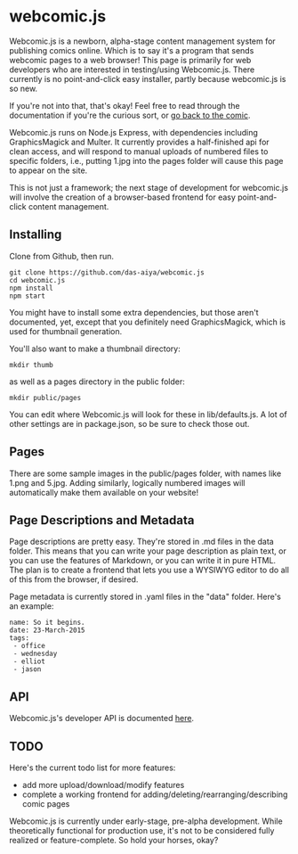 # webcomic.js
Webcomic.js is a newborn, alpha-stage content management system for publishing comics online.  Which is to say it's a program that sends webcomic pages to a web browser!  This page is primarily for web developers who are interested in testing/using Webcomic.js.  There currently is no point-and-click easy installer, partly because webcomic.js is so new.

If you're not into that, that's okay!  Feel free to read through the documentation if you're the curious sort, or [go back to the comic](http://nebula-ice.erki.net/).

Webcomic.js runs on Node.js Express, with dependencies including GraphicsMagick and Multer.  It currently provides a half-finished api for clean access, and will respond to manual uploads of numbered files to specific folders, i.e., putting 1.jpg into the pages folder will cause this page to appear on the site.

This is not just a framework; the next stage of development for webcomic.js will involve the creation of a browser-based frontend for easy point-and-click content management.

## Installing
Clone from Github, then run.

	git clone https://github.com/das-aiya/webcomic.js
	cd webcomic.js
	npm install
	npm start

You might have to install some extra dependencies, but those aren't documented, yet, except that you definitely need GraphicsMagick, which is used for thumbnail generation.

You'll also want to make a thumbnail directory:
	
	mkdir thumb

as well as a pages directory in the public folder:
	
	mkdir public/pages

You can edit where Webcomic.js will look for these in lib/defaults.js.  A lot of other settings are in package.json, so be sure to check those out.

## Pages
There are some sample images in the public/pages folder, with names like 1.png and 5.jpg.  Adding similarly, logically numbered images will automatically make them available on your website!

## Page Descriptions and Metadata
Page descriptions are pretty easy.  They're stored in .md files in the data folder.  This means that you can write your page description as plain text, or you can use the features of Markdown, or you can write it in pure HTML.  The plan is to create a frontend that lets you use a WYSIWYG editor to do all of this from the browser, if desired.

Page metadata is currently stored in .yaml files in the "data" folder.  Here's an example:

	name: So it begins.
	date: 23-March-2015
	tags: 
	 - office
	 - wednesday
	 - elliot
	 - jason

## API
Webcomic.js's developer API is documented [here](./docs/API.md).

## TODO
Here's the current todo list for more features:

- add more upload/download/modify features
- complete a working frontend for adding/deleting/rearranging/describing comic pages

Webcomic.js is currently under early-stage, pre-alpha development.  While theoretically functional for production use, it's not to be considered fully realized or feature-complete.  So hold your horses, okay?
